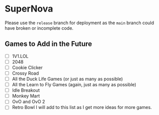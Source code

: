 # SuperNova
Please use the `release` branch for deployment as the `main` branch could have broken or incomplete code.

## Games to Add in the Future
- [ ] 1V1.LOL
- [ ] 2048
- [ ] Cookie Clicker
- [ ] Crossy Road
- [ ] All the Duck Life Games (or just as many as possible)
- [ ] All the Learn to Fly Games (again, just as many as possible)
- [ ] Idle Breakout
- [ ] Monkey Mart
- [ ] OvO and OvO 2
- [ ] Retro Bowl
I will add to this list as I get more ideas for more games.
